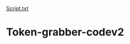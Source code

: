 [Script.txt](https://github.com/Animus119/Token-grabber-codev2/files/6548199/Script.txt)
# Token-grabber-codev2
